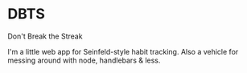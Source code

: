 DBTS
====

Don't Break the Streak

I'm a little web app for Seinfeld-style habit tracking. Also a vehicle for messing around with node, handlebars & less.
